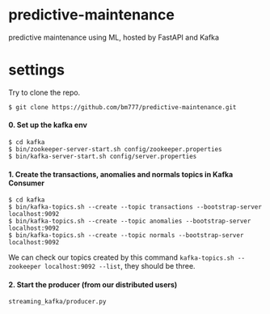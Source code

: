 # predictive-maintenance
predictive maintenance using ML, hosted by FastAPI and Kafka

# settings
Try to clone the repo.

```
$ git clone https://github.com/bm777/predictive-maintenance.git
```

#### 0. Set up the kafka env

```
$ cd kafka
$ bin/zookeeper-server-start.sh config/zookeeper.properties
$ bin/kafka-server-start.sh config/server.properties
```

#### 1. Create the transactions, anomalies and normals topics in Kafka Consumer

```
$ cd kafka
$ bin/kafka-topics.sh --create --topic transactions --bootstrap-server localhost:9092
$ bin/kafka-topics.sh --create --topic anomalies --bootstrap-server localhost:9092
$ bin/kafka-topics.sh --create --topic normals --bootstrap-server localhost:9092
```

We can check our topics created by this command `kafka-topics.sh --zookeeper localhost:9092 --list`, they should be three.


#### 2. Start the producer (from our distributed users)

```
streaming_kafka/producer.py
```
